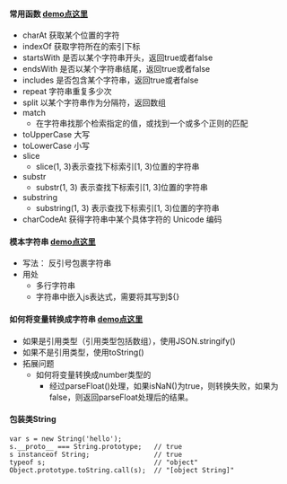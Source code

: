 #### 常用函数 [demo点这里](https://github.com/baoendemao/javascript-summary/tree/master/demos/demo-string/string-1.js) 
* charAt    获取某个位置的字符
* indexOf   获取字符所在的索引下标
* startsWith  是否以某个字符串开头，返回true或者false
* endsWith  是否以某个字符串结尾，返回true或者false
* includes  是否包含某个字符串，返回true或者false
* repeat  字符串重复多少次
* split    以某个字符串作为分隔符，返回数组
* match
    * 在字符串找那个检索指定的值，或找到一个或多个正则的匹配
* toUpperCase   大写
* toLowerCase   小写
* slice     
    * slice(1, 3)表示查找下标索引[1, 3)位置的字符串
* substr  
    * substr(1, 3) 表示查找下标索引[1, 3]位置的字符串
* substring
    * substring(1, 3) 表示查找下标索引[1, 3)位置的字符串
* charCodeAt    获得字符串中某个具体字符的 Unicode 编码
#### 模本字符串  [demo点这里](https://github.com/baoendemao/javascript-summary/tree/master/demos/demo-string/string-2.js) 
* 写法： 反引号包裹字符串
* 用处
    * 多行字符串
    * 字符串中嵌入js表达式，需要将其写到${}
#### 如何将变量转换成字符串  [demo点这里](https://github.com/baoendemao/javascript-summary/tree/master/demos/demo-string/string-3.js) 
* 如果是引用类型（引用类型包括数组），使用JSON.stringify()
* 如果不是引用类型，使用toString()
* 拓展问题
    * 如何将变量转换成number类型的
        * 经过parseFloat()处理，如果isNaN()为true，则转换失败，如果为false，则返回parseFloat处理后的结果。
#### 包装类String

```
var s = new String('hello');
s.__proto__ === String.prototype;   // true
s instanceof String;                // true
typeof s;                           // "object"
Object.prototype.toString.call(s);  // "[object String]"

```
